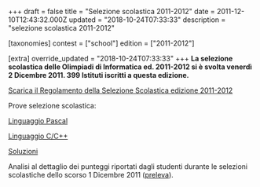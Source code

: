 +++
draft = false
title = "Selezione scolastica 2011-2012"
date = 2011-12-10T12:43:32.000Z
updated = "2018-10-24T07:33:33"
description = "selezione scolastica 2011-2012"

[taxonomies]
contest = ["school"]
edition = ["2011-2012"]

[extra]
override_updated = "2018-10-24T07:33:33"
+++
**La selezione scolastica delle Olimpiadi di Informatica ed. 2011-2012 si è svolta venerdì 2 Dicembre 2011. 399 Istituti iscritti a questa edizione.**
<!-- more -->


[Scarica il Regolamento della Selezione Scolastica edizione 2011-2012](<http://www.olimpiadi-informatica.it/files/OII-RegSelScolastica_dic2011(1).pdf>)

Prove selezione scolastica:

[Linguaggio Pascal](<http://www.olimpiadi-informatica.it/files/Selez_scol__2011_Pascal(1).pdf>)

[Linguaggio C/C++](<http://www.olimpiadi-informatica.it/files/Selez_scol__2011_C(1).pdf>)

[Soluzioni](http://www.olimpiadi-informatica.it/files/Selez_scol%20_2011_SOLUZIONI.pdf)

Analisi al dettaglio dei punteggi riportati dagli studenti durante le selezioni scolastiche dello scorso 1 Dicembre 2011 ([preleva](http://www.olimpiadi-informatica.it/files/Analisi%20risultati%202011.pdf)).
